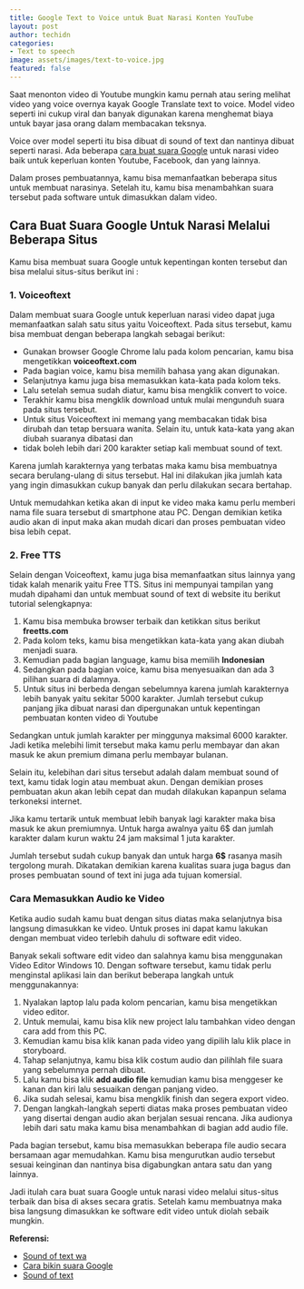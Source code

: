 ```yaml
---
title: Google Text to Voice untuk Buat Narasi Konten YouTube
layout: post
author: techidn
categories: 
- Text to speech
image: assets/images/text-to-voice.jpg
featured: false
---
```


Saat menonton video di Youtube mungkin kamu pernah atau sering melihat video yang voice overnya kayak Google Translate text to voice. Model video seperti ini cukup viral dan banyak digunakan karena menghemat biaya untuk bayar jasa orang dalam membacakan teksnya.

Voice over model seperti itu bisa dibuat di sound of text dan nantinya dibuat seperti narasi. Ada beberapa [cara buat suara Google](/suara-google/) untuk narasi video baik untuk keperluan konten Youtube, Facebook, dan yang lainnya.

Dalam proses pembuatannya, kamu bisa memanfaatkan beberapa situs untuk membuat narasinya. Setelah itu, kamu bisa menambahkan suara tersebut pada software untuk dimasukkan dalam video.

## Cara Buat Suara Google Untuk Narasi Melalui Beberapa Situs

Kamu bisa membuat suara Google untuk kepentingan konten tersebut dan bisa melalui situs-situs berikut ini :

### 1. Voiceoftext

Dalam membuat suara Google untuk keperluan narasi video dapat juga memanfaatkan salah satu situs yaitu Voiceoftext. Pada situs tersebut, kamu bisa membuat dengan beberapa langkah sebagai berikut:

- Gunakan browser Google Chrome lalu pada kolom pencarian, kamu bisa mengetikkan **voiceoftext.com**
- Pada bagian voice, kamu bisa memilih bahasa yang akan digunakan.
- Selanjutnya kamu juga bisa memasukkan kata-kata pada kolom teks.
- Lalu setelah semua sudah diatur, kamu bisa mengklik convert to voice.
- Terakhir kamu bisa mengklik download untuk mulai mengunduh suara pada situs tersebut.
- Untuk situs Voiceoftext ini memang yang membacakan tidak bisa dirubah dan tetap bersuara wanita. Selain itu, untuk kata-kata yang akan diubah suaranya dibatasi dan 
- tidak boleh lebih dari 200 karakter setiap kali membuat sound of text.

Karena jumlah karakternya yang terbatas maka kamu bisa membuatnya secara berulang-ulang di situs tersebut. Hal ini dilakukan jika jumlah kata yang ingin dimasukkan cukup banyak dan perlu dilakukan secara bertahap.

Untuk memudahkan ketika akan di input ke video maka kamu perlu memberi nama file suara tersebut di smartphone atau PC. Dengan demikian ketika audio akan di input maka akan mudah dicari dan proses pembuatan video bisa lebih cepat.

### 2. Free TTS

Selain dengan Voiceoftext, kamu juga bisa memanfaatkan situs lainnya yang tidak kalah menarik yaitu Free TTS. Situs ini mempunyai tampilan yang mudah dipahami dan untuk membuat sound of text di website itu berikut tutorial selengkapnya:

1. Kamu bisa membuka browser terbaik dan ketikkan situs berikut **freetts.com**
2. Pada kolom teks, kamu bisa mengetikkan kata-kata yang akan diubah menjadi suara.
3. Kemudian pada bagian language, kamu bisa memilih **Indonesian**
4. Sedangkan pada bagian voice, kamu bisa menyesuaikan dan ada 3 pilihan suara di dalamnya.
5. Untuk situs ini berbeda dengan sebelumnya karena jumlah karakternya lebih banyak yaitu sekitar 5000 karakter. Jumlah tersebut cukup panjang jika dibuat narasi dan dipergunakan untuk kepentingan pembuatan konten video di Youtube

Sedangkan untuk jumlah karakter per minggunya maksimal 6000 karakter. Jadi ketika melebihi limit tersebut maka kamu perlu membayar dan akan masuk ke akun premium dimana perlu membayar bulanan.

Selain itu, kelebihan dari situs tersebut adalah dalam membuat sound of text, kamu tidak login atau membuat akun. Dengan demikian proses pembuatan akun akan lebih cepat dan mudah dilakukan kapanpun selama terkoneksi internet.

Jika kamu tertarik untuk membuat lebih banyak lagi karakter maka bisa masuk ke akun premiumnya. Untuk harga awalnya yaitu 6$ dan jumlah karakter dalam kurun waktu 24 jam maksimal 1 juta karakter.

Jumlah tersebut sudah cukup banyak dan untuk harga **6$** rasanya masih tergolong murah. Dikatakan demikian karena kualitas suara juga bagus dan proses pembuatan sound of text ini juga ada tujuan komersial.

### Cara Memasukkan Audio ke Video


Ketika audio sudah kamu buat dengan situs diatas maka selanjutnya bisa langsung dimasukkan ke video. Untuk proses ini dapat kamu lakukan dengan membuat video terlebih dahulu di software edit video.

Banyak sekali software edit video dan salahnya kamu bisa menggunakan Video Editor Windows 10. Dengan software tersebut, kamu tidak perlu menginstal aplikasi lain dan berikut beberapa langkah untuk menggunakannya:

1. Nyalakan laptop lalu pada kolom pencarian, kamu bisa mengetikkan video editor.
2. Untuk memulai, kamu bisa klik new project lalu tambahkan video dengan cara add from this PC.
3. Kemudian kamu bisa klik kanan pada video yang dipilih lalu klik place in storyboard.
4. Tahap selanjutnya, kamu bisa klik costum audio dan pilihlah file suara yang sebelumnya pernah dibuat.
5. Lalu kamu bisa klik **add audio file** kemudian kamu bisa menggeser ke kanan dan kiri lalu sesuaikan dengan panjang video.
6. Jika sudah selesai, kamu bisa mengklik finish dan segera export video.
7. Dengan langkah-langkah seperti diatas maka proses pembuatan video yang disertai dengan audio akan berjalan sesuai rencana. Jika audionya lebih dari satu maka kamu bisa menambahkan di bagian add audio file.

Pada bagian tersebut, kamu bisa memasukkan beberapa file audio secara bersamaan agar memudahkan. Kamu bisa mengurutkan audio tersebut sesuai keinginan dan nantinya bisa digabungkan antara satu dan yang lainnya.

Jadi itulah cara buat suara Google untuk narasi video melalui situs-situs terbaik dan bisa di akses secara gratis. Setelah kamu membuatnya maka bisa langsung dimasukkan ke software edit video untuk diolah sebaik mungkin.

**Referensi:**

- [Sound of text wa](https://www.autobild.co.id/2022/04/sound-of-text-wa-di-android-dan-iphone.html)
- [Cara bikin suara Google](https://www.technolati.com/2022/02/cara-bikin-suara-google-di-whatsapp.html)
- [Sound of text](https://www.voiceoftext.com)
